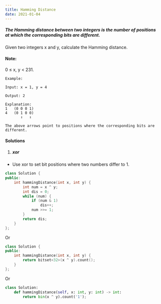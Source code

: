 ```yaml
---
title: Hamming Distance
date: 2021-01-04
---
```

##### The Hamming distance between two integers is the number of positions at which the corresponding bits are different.

Given two integers x and y, calculate the Hamming distance.

#### Note:
0 ≤ x, y < 231.

```
Example:

Input: x = 1, y = 4

Output: 2

Explanation:
1   (0 0 0 1)
4   (0 1 0 0)
       ↑   ↑

The above arrows point to positions where the corresponding bits are different.
```

#### Solutions

1. ##### xor

- Use xor to set bit positions where two numbers differ to 1.

```cpp
class Solution {
public:
    int hammingDistance(int x, int y) {
        int num = x ^ y;
        int dis = 0;
        while (num) {
            if (num & 1)
                dis++;
            num >>= 1;
        }
        return dis;
    }
};
```

Or

```cpp
class Solution {
public:
    int hammingDistance(int x, int y) {
        return bitset<32>(x ^ y).count();
    }
};
```

Or

```python
class Solution:
    def hammingDistance(self, x: int, y: int) -> int:
        return bin(x ^ y).count('1');
```